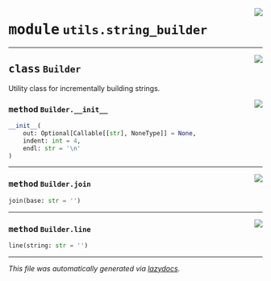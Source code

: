 <!-- markdownlint-disable -->

<a href="https://github.com/qtstrap/qtstrap/blob/master\qtstrap\utils\string_builder.py#L0"><img align="right" style="float:right;" src="https://img.shields.io/badge/-source-cccccc?style=flat-square"></a>

# <kbd>module</kbd> `utils.string_builder`






---

<a href="https://github.com/qtstrap/qtstrap/blob/master\qtstrap\utils\string_builder.py#L4"><img align="right" style="float:right;" src="https://img.shields.io/badge/-source-cccccc?style=flat-square"></a>

## <kbd>class</kbd> `Builder`
Utility class for incrementally building strings. 

<a href="https://github.com/qtstrap/qtstrap/blob/master\qtstrap\utils\string_builder.py#L9"><img align="right" style="float:right;" src="https://img.shields.io/badge/-source-cccccc?style=flat-square"></a>

### <kbd>method</kbd> `Builder.__init__`

```python
__init__(
    out: Optional[Callable[[str], NoneType]] = None,
    indent: int = 4,
    endl: str = '\n'
)
```








---

<a href="https://github.com/qtstrap/qtstrap/blob/master\qtstrap\utils\string_builder.py#L37"><img align="right" style="float:right;" src="https://img.shields.io/badge/-source-cccccc?style=flat-square"></a>

### <kbd>method</kbd> `Builder.join`

```python
join(base: str = '')
```





---

<a href="https://github.com/qtstrap/qtstrap/blob/master\qtstrap\utils\string_builder.py#L31"><img align="right" style="float:right;" src="https://img.shields.io/badge/-source-cccccc?style=flat-square"></a>

### <kbd>method</kbd> `Builder.line`

```python
line(string: str = '')
```








---

_This file was automatically generated via [lazydocs](https://github.com/ml-tooling/lazydocs)._
